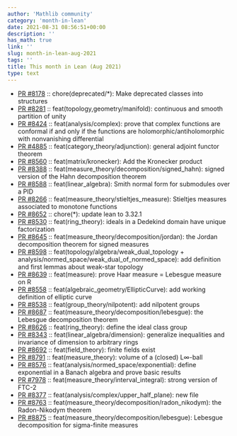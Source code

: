 ```yaml
---
author: 'Mathlib community'
category: 'month-in-lean'
date: 2021-08-31 08:56:51+00:00
description: ''
has_math: true
link: ''
slug: month-in-lean-aug-2021
tags: ''
title: This month in Lean (Aug 2021)
type: text
---
```


* [PR #8178](https://github.com/leanprover-community/mathlib/pull/8178) :: chore(deprecated/*): Make deprecated classes into structures
* [PR #8281](https://github.com/leanprover-community/mathlib/pull/8281) :: feat(topology,geometry/manifold): continuous and smooth partition of unity
* [PR #8424](https://github.com/leanprover-community/mathlib/pull/8424) :: feat(analysis/complex): prove that complex functions are conformal if and only if the functions are holomorphic/antiholomorphic with nonvanishing differential
* [PR #4885](https://github.com/leanprover-community/mathlib/pull/4885) :: feat(category_theory/adjunction): general adjoint functor theorem
* [PR #8560](https://github.com/leanprover-community/mathlib/pull/8560) :: feat(matrix/kronecker): Add the Kronecker product
* [PR #8388](https://github.com/leanprover-community/mathlib/pull/8388) :: feat(measure_theory/decomposition/signed_hahn): signed version of the Hahn decomposition theorem
* [PR #8588](https://github.com/leanprover-community/mathlib/pull/8588) :: feat(linear_algebra): Smith normal form for submodules over a PID
* [PR #8266](https://github.com/leanprover-community/mathlib/pull/8266) :: feat(measure_theory/stieltjes_measure): Stieltjes measures associated to monotone functions
* [PR #8652](https://github.com/leanprover-community/mathlib/pull/8652) :: chore(*): update lean to 3.32.1
* [PR #8530](https://github.com/leanprover-community/mathlib/pull/8530) :: feat(ring_theory): ideals in a Dedekind domain have unique factorization
* [PR #8645](https://github.com/leanprover-community/mathlib/pull/8645) :: feat(measure_theory/decomposition/jordan): the Jordan decomposition theorem for signed measures
* [PR #8598](https://github.com/leanprover-community/mathlib/pull/8598) :: feat(topology/algebra/weak_dual_topology + analysis/normed_space/weak_dual_of_normed_space): add definition and first lemmas about weak-star topology
* [PR #8639](https://github.com/leanprover-community/mathlib/pull/8639) :: feat(measure): prove Haar measure = Lebesgue measure on R
* [PR #8558](https://github.com/leanprover-community/mathlib/pull/8558) :: feat(algebraic_geometry/EllipticCurve): add working definition of elliptic curve
* [PR #8538](https://github.com/leanprover-community/mathlib/pull/8538) :: feat(group_theory/nilpotent): add nilpotent groups
* [PR #8687](https://github.com/leanprover-community/mathlib/pull/8687) :: feat(measure_theory/decomposition/lebesgue): the Lebesgue decomposition theorem
* [PR #8626](https://github.com/leanprover-community/mathlib/pull/8626) :: feat(ring_theory): define the ideal class group
* [PR #8343](https://github.com/leanprover-community/mathlib/pull/8343) :: feat(linear_algebra/dimension): generalize inequalities and invariance of dimension to arbitrary rings
* [PR #8692](https://github.com/leanprover-community/mathlib/pull/8692) :: feat(field_theory): finite fields exist
* [PR #8791](https://github.com/leanprover-community/mathlib/pull/8791) :: feat(measure_theory): volume of a (closed) L∞-ball
* [PR #8576](https://github.com/leanprover-community/mathlib/pull/8576) :: feat(analysis/normed_space/exponential): define exponential in a Banach algebra and prove basic results
* [PR #7978](https://github.com/leanprover-community/mathlib/pull/7978) :: feat(measure_theory/interval_integral): strong version of FTC-2
* [PR #8377](https://github.com/leanprover-community/mathlib/pull/8377) :: feat(analysis/complex/upper_half_plane): new file
* [PR #8763](https://github.com/leanprover-community/mathlib/pull/8763) :: feat(measure_theory/decomposition/radon_nikodym): the Radon-Nikodym theorem
* [PR #8875](https://github.com/leanprover-community/mathlib/pull/8875) :: feat(measure_theory/decomposition/lebesgue): Lebesgue decomposition for sigma-finite measures
